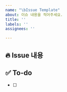 ```yaml
---
name: "\bIssue Template"
about: 이슈 내용을 적어주세요.
title: ''
labels: ''
assignees: ''

---
```


## 🔥 Issue 내용

## ✅ To-do
- [ ]
